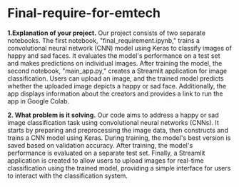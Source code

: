 # Final-require-for-emtech
**1.Explanation of your project.**
Our project consists of two separate notebooks. The first notebook, "final_requirement.ipynb," trains a convolutional neural network (CNN) model using Keras to classify images of happy and sad faces. It evaluates the model's performance on a test set and makes predictions on individual images. After training the model, the second notebook, "main_app.py," creates a Streamlit application for image classification. Users can upload an image, and the trained model predicts whether the uploaded image depicts a happy or sad face. Additionally, the app displays information about the creators and provides a link to run the app in Google Colab.


**2. What problem is it solving.**
Our code aims to address a happy or sad image classification task using convolutional neural networks (CNNs). It starts by preparing and preprocessing the image data, then constructs and trains a CNN model using Keras. During training, the model's best version is saved based on validation accuracy. After training, the model's performance is evaluated on a separate test set. Finally, a Streamlit application is created to allow users to upload images for real-time classification using the trained model, providing a simple interface for users to interact with the classification system.
